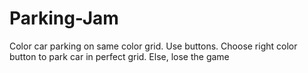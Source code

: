 # Parking-Jam
Color car parking on same color grid. Use buttons. Choose right color button to park car in perfect grid. Else, lose the game
